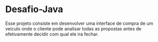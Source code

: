# Desafio-Java
Esse projeto consiste em desenvolver uma interface de compra de um veículo onde o cliente pode analisar todas as propostas antes de efetivamente decidir com qual ele ira fechar.
